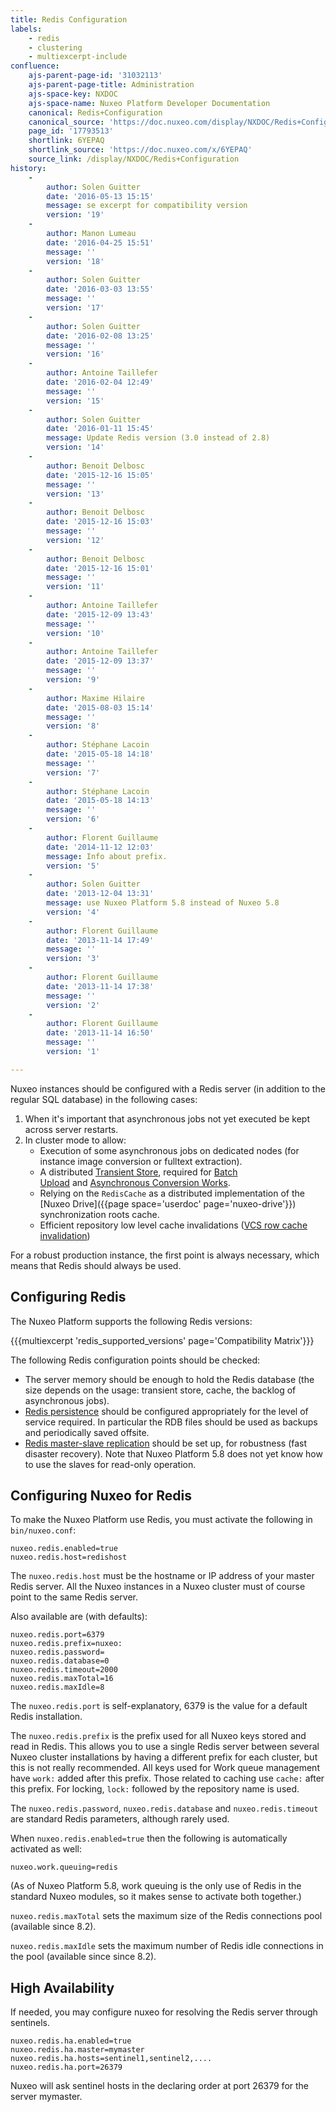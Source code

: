 ```yaml
---
title: Redis Configuration
labels:
    - redis
    - clustering
    - multiexcerpt-include
confluence:
    ajs-parent-page-id: '31032113'
    ajs-parent-page-title: Administration
    ajs-space-key: NXDOC
    ajs-space-name: Nuxeo Platform Developer Documentation
    canonical: Redis+Configuration
    canonical_source: 'https://doc.nuxeo.com/display/NXDOC/Redis+Configuration'
    page_id: '17793513'
    shortlink: 6YEPAQ
    shortlink_source: 'https://doc.nuxeo.com/x/6YEPAQ'
    source_link: /display/NXDOC/Redis+Configuration
history:
    - 
        author: Solen Guitter
        date: '2016-05-13 15:15'
        message: se excerpt for compatibility version
        version: '19'
    - 
        author: Manon Lumeau
        date: '2016-04-25 15:51'
        message: ''
        version: '18'
    - 
        author: Solen Guitter
        date: '2016-03-03 13:55'
        message: ''
        version: '17'
    - 
        author: Solen Guitter
        date: '2016-02-08 13:25'
        message: ''
        version: '16'
    - 
        author: Antoine Taillefer
        date: '2016-02-04 12:49'
        message: ''
        version: '15'
    - 
        author: Solen Guitter
        date: '2016-01-11 15:45'
        message: Update Redis version (3.0 instead of 2.8)
        version: '14'
    - 
        author: Benoit Delbosc
        date: '2015-12-16 15:05'
        message: ''
        version: '13'
    - 
        author: Benoit Delbosc
        date: '2015-12-16 15:03'
        message: ''
        version: '12'
    - 
        author: Benoit Delbosc
        date: '2015-12-16 15:01'
        message: ''
        version: '11'
    - 
        author: Antoine Taillefer
        date: '2015-12-09 13:43'
        message: ''
        version: '10'
    - 
        author: Antoine Taillefer
        date: '2015-12-09 13:37'
        message: ''
        version: '9'
    - 
        author: Maxime Hilaire
        date: '2015-08-03 15:14'
        message: ''
        version: '8'
    - 
        author: Stéphane Lacoin
        date: '2015-05-18 14:18'
        message: ''
        version: '7'
    - 
        author: Stéphane Lacoin
        date: '2015-05-18 14:13'
        message: ''
        version: '6'
    - 
        author: Florent Guillaume
        date: '2014-11-12 12:03'
        message: Info about prefix.
        version: '5'
    - 
        author: Solen Guitter
        date: '2013-12-04 13:31'
        message: use Nuxeo Platform 5.8 instead of Nuxeo 5.8
        version: '4'
    - 
        author: Florent Guillaume
        date: '2013-11-14 17:49'
        message: ''
        version: '3'
    - 
        author: Florent Guillaume
        date: '2013-11-14 17:38'
        message: ''
        version: '2'
    - 
        author: Florent Guillaume
        date: '2013-11-14 16:50'
        message: ''
        version: '1'

---
```

Nuxeo instances should be configured with a Redis server (in addition to the regular SQL database) in the following cases:

1.  When it's important that asynchronous jobs not yet executed be kept across server restarts.
2.  In cluster mode to allow:
    *   Execution of some asynchronous jobs on dedicated nodes (for instance image conversion or fulltext extraction).
    *   A distributed [Transient Store](https://doc.nuxeo.com/x/AQalAQ), required for&nbsp;[Batch Upload](https://doc.nuxeo.com/x/OYLZ)&nbsp;and&nbsp;[Asynchronous Conversion Works](https://doc.nuxeo.com/x/PYMlAQ#Conversion-AsynchronousConversions).
    *   Relying on the `RedisCache`&nbsp;as a distributed implementation of the [Nuxeo Drive]({{page space='userdoc' page='nuxeo-drive'}}) synchronization roots cache.
    *   Efficient repository low level cache invalidations ([VCS row cache invalidation](https://doc.nuxeo.com/display/NXDOC/Nuxeo+and+Redis#NuxeoandRedis-VCSRowCacheInvalidation))

For a robust production instance, the first point is always necessary, which means that Redis should always be used.

## Configuring Redis

The Nuxeo Platform supports the following Redis versions:

{{{multiexcerpt 'redis_supported_versions' page='Compatibility Matrix'}}}

The following Redis configuration points should be checked:

*   The server memory should be enough to hold the Redis database (<span>the size depends on the usage: transient store, cache, the&nbsp;</span>backlog of asynchronous jobs).
*   [Redis persistence](http://redis.io/topics/persistence) should be configured appropriately for the level of service required. In particular the RDB files should be used as backups and periodically saved offsite.
*   [Redis master-slave replication](http://redis.io/topics/replication)&nbsp;should be set up, for robustness (fast disaster recovery). Note that Nuxeo Platform 5.8 does not yet know how to use the slaves for read-only operation.

## Configuring Nuxeo for Redis

To make the Nuxeo Platform use Redis, you must activate the following in `bin/nuxeo.conf`:

```
nuxeo.redis.enabled=true
nuxeo.redis.host=redishost
```

The `nuxeo.redis.host` must be the hostname or IP address of your master Redis server. All the Nuxeo instances in a Nuxeo cluster must of course point to the same Redis server.

Also available are (with defaults):

```
nuxeo.redis.port=6379
nuxeo.redis.prefix=nuxeo:
nuxeo.redis.password=
nuxeo.redis.database=0
nuxeo.redis.timeout=2000
nuxeo.redis.maxTotal=16
nuxeo.redis.maxIdle=8
```

The `nuxeo.redis.port` is self-explanatory, 6379 is the value for a default Redis installation.

The `nuxeo.redis.prefix` is the prefix used for all Nuxeo keys stored and read in Redis. This allows you to use a single Redis server between several Nuxeo cluster installations by having a different prefix for each cluster, but this is not really recommended. All keys used for Work queue management have `work:` added after this prefix. Those related to caching use&nbsp;`cache:` after this prefix. For locking, `lock:` followed by the repository name is used.

The `nuxeo.redis.password`, `nuxeo.redis.database` and `nuxeo.redis.timeout` are standard Redis parameters, although rarely used.

When `nuxeo.redis.enabled=true` then the following is automatically activated as well:

```
nuxeo.work.queuing=redis
```

(As of Nuxeo Platform 5.8, work queuing is the only use of Redis in the standard Nuxeo modules, so it makes sense to activate both together.)

`nuxeo.redis.maxTotal` sets the maximum size of the Redis connections pool (available since 8.2).

`nuxeo.redis.maxIdle` sets the maximum number of Redis idle connections in the pool (available since since 8.2).

## High Availability

If needed, you may configure nuxeo for resolving the Redis server through sentinels.

```
nuxeo.redis.ha.enabled=true
nuxeo.redis.ha.master=mymaster
nuxeo.redis.ha.hosts=sentinel1,sentinel2,....
nuxeo.redis.ha.port=26379
```

Nuxeo will ask sentinel hosts in the declaring order at port 26379 for the server mymaster.

&nbsp;